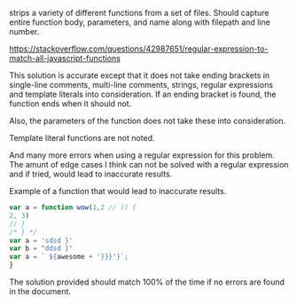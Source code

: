 strips a variety of different functions from a set of files. Should capture entire function body, parameters, and name along with filepath and line number.

https://stackoverflow.com/questions/42987651/regular-expression-to-match-all-javascript-functions

This solution is accurate except that it does not take ending brackets in single-line comments, multi-line comments, strings, regular expressions and template literals into consideration. If an ending bracket is found, the function ends when it should not.

Also, the parameters of the function does not take these into consideration.

Template literal functions are not noted.

And many more errors when using a regular expression for this problem. The amunt of edge cases I think can not be solved with a regular expression and if tried, would lead to inaccurate results.

Example of a function that would lead to inaccurate results.

```js
var a = function wow(1,2 // )) {
2, 3)
// }
/* } */
var a = 'sdsd }'
var b = "ddsd }"
var a = ` ${awesome + '}}}'}`;
}
```

The solution provided should match 100% of the time if no errors are found in the document.
